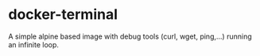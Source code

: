 # docker-terminal

A simple alpine based image with debug tools (curl, wget, ping,...) running an infinite loop.



